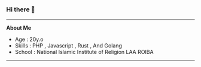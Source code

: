 ### Hi there 👋

<!--
**MentalKalig/MentalKalig** is a ✨ _special_ ✨ repository because its `README.md` (this file) appears on your GitHub profile.

Here are some ideas to get you started:

- 🔭 I’m currently working on ...
- 🌱 I’m currently learning ...
- 👯 I’m looking to collaborate on ...
- 🤔 I’m looking for help with ...
- 💬 Ask me about ...
- 📫 How to reach me: ...
- 😄 Pronouns: ...
- ⚡ Fun fact: ...
-->
 
___

**About Me**

- Age : 20y.o
- Skills : PHP , Javascript , Rust , And Golang
- School : National Islamic Institute of Religion 
           LAA ROIBA 
___
